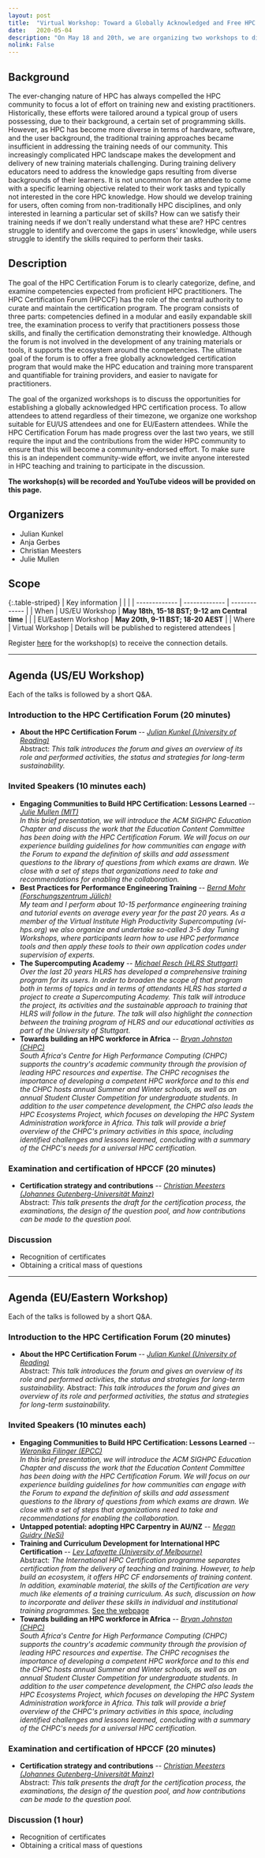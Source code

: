 ```yaml
---
layout: post
title:  "Virtual Workshop: Toward a Globally Acknowledged and Free HPC Certification"
date:   2020-05-04
description: "On May 18 and 20th, we are organizing two workshops to discuss the HPC Certification efforts worldwide"
nolink: False
---
```



## Background

The ever-changing nature of HPC has always compelled the HPC community to focus a lot of effort on training new  and existing practitioners. Historically, these efforts were tailored around a typical group of users possessing, due to their background, a certain set of programming skills. However, as HPC has become more diverse in terms of hardware, software, and the user background, the traditional training approaches became insufficient in addressing the training needs of our community. This increasingly complicated HPC landscape makes the development and delivery of new training materials challenging. During training delivery  educators need to address the knowledge gaps resulting from diverse backgrounds of their learners. It is not uncommon for an attendee to come with a specific learning objective related to their work tasks and typically not interested in the core HPC knowledge.  How should we develop training for users, often coming from non-traditionally HPC disciplines, and only interested in learning a particular set of skills? How can we satisfy their training needs if we don't really understand what these are? HPC centres struggle to identify and overcome the gaps in users' knowledge, while users struggle to identify the skills required to perform their tasks.

## Description

The goal of the HPC Certification Forum is to clearly categorize, define, and examine competencies expected from proficient HPC practitioners. The HPC Certification Forum (HPCCF) has the role of the central authority to curate and maintain the certification program. The program consists of three parts: competencies defined in a modular and easily expandable skill tree, the examination process to verify that practitioners possess those skills, and finally the certification demonstrating their knowledge. Although the forum is not involved in the development of any training materials or tools, it supports the ecosystem around the competencies.
The ultimate goal of the forum is to offer a free globally acknowledged certification program that would make the HPC education and training more transparent and quantifiable for training providers, and easier to navigate for practitioners.

The goal of the organized workshops is to discuss the opportunities for establishing a globally acknowledged HPC certification process.
To allow attendees to attend regardless of their timezone, we organize one workshop suitable for EU/US attendees and one for EU/Eastern attendees.
While the HPC Certification Forum has made progress over the last two years, we still require the input and the contributions from the wider HPC community to ensure that this will become a community-endorsed effort.
To make sure this is an independent community-wide effort, we invite anyone interested in HPC teaching and training to participate in the discussion.

**The workshop(s) will be recorded and YouTube videos will be provided on this page.**


## Organizers

  * Julian Kunkel
  * Anja Gerbes
  * Christian Meesters
  * Julie Mullen


## Scope

{:.table-striped}
| Key information | | |
| ------------- | ------------- |  ------------- |
| When  | US/EU Workshop           |  **May 18th, 15-18 BST; 9-12 am Central time** |
|       | EU/Eastern Workshop | **May 20th, 9-11 BST; 18-20 AEST** |
| Where | Virtual Workshop |  Details will be published to registered attendees |

Register [here](https://forms.gle/7wzhpKJt3nPpci5t8) for the workshop(s) to receive the connection details.

---

## Agenda (US/EU Workshop)

Each of the talks is followed by a short Q&A.

### Introduction to the HPC Certification Forum (20 minutes)
  * **About the HPC Certification Forum** -- *[Julian Kunkel (University of Reading)](https://hps.vi4io.org/about/people/julian_kunkel)* <br/> <!-- [Slides](/assets/talks/isc19-hpccf.pdf) -->
  Abstract: *This talk introduces the forum and gives an overview of its role and performed activities, the status and strategies for long-term sustainability.*

### Invited Speakers (10 minutes each)
  * **Engaging Communities to Build HPC Certification: Lessons Learned** -- *[Julie Mullen (MIT)](https://www.ll.mit.edu/biographies/julie-mullen)*<br/>*In this brief presentation, we will introduce the ACM SIGHPC Education Chapter and discuss the work that the Education Content Committee has been doing with the HPC Certification Forum.  We will focus on our experience building guidelines for how communities can engage with the Forum to expand the definition of skills and add assessment questions to the library of questions from which exams are drawn. We close with a set of steps that organizations need to take and recommendations for enabling the collaboration.*
  * **Best Practices for Performance Engineering Training** -- *[Bernd Mohr (Forschungszentrum Jülich)](https://www.fz-juelich.de/SharedDocs/Personen/IAS/JSC/EN/staff/mohr_b.html)* <br/> *My team and I perform about 10-15 performance engineering training and tutorial events on average every year for the past 20 years. As a member of the Virtual Institute High Productivity Supercomputing (vi-hps.org) we also organize and undertake so-called 3-5 day Tuning Workshops, where participants learn how to use HPC performance tools and then apply these tools to their own application codes under supervision of experts.*
  * **The Supercomputing Academy** -- *[Michael Resch (HLRS Stuttgart)](https://www.hlrs.de/about-us/organization/people/person/resch/)* <br/> *Over the last 20 years HLRS has developed a comprehensive training program for its users. In order to broaden the scope of that program both in terms of topics and in terms of attendants HLRS has started a project to create a Supercomputing Academy. This talk will introduce the project, its activities and the sustainable approach to training that HLRS will follow in the future. The talk will also highlight the connection between the training program of HLRS and our educational activities as part of the University of Stuttgart.*
  * **Towards building an HPC workforce in Africa** -- *[Bryan Johnston (CHPC)](https://www.chpc.ac.za/)* <br/> *South Africa's Centre for High Performance Computing (CHPC) supports the country's academic community through the provision of leading HPC resources and expertise. The CHPC recognises the importance of developing a competent HPC workforce and to this end the CHPC hosts annual Summer and Winter schools, as well as an annual Student Cluster Competition for undergraduate students. In addition to the user competence development, the CHPC also leads the HPC Ecosystems Project, which focuses on developing the HPC System Administration workforce in Africa. This talk will provide a brief overview of the CHPC's primary activities in this space, including identified challenges and lessons learned, concluding with a summary of the CHPC's needs for a universal HPC certification.*

### Examination and certification of HPCCF (20 minutes)
  * **Certification strategy and contributions** -- *[Christian Meesters (Johannes Gutenberg-Universität Mainz)](https://hpc.uni-mainz.de/high-performance-computing/98-2/ )* <br/>
  Abstract: *This talk presents the draft for the certification process, the examinations, the design of the question pool, and how contributions can be made to the question pool.*

### Discussion
  * Recognition of certificates
  * Obtaining a critical mass of questions


---


## Agenda (EU/Eastern Workshop)

Each of the talks is followed by a short Q&A.

### Introduction to the HPC Certification Forum (20 minutes)
  * **About the HPC Certification Forum** -- *[Julian Kunkel (University of Reading)](https://hps.vi4io.org/about/people/julian_kunkel)* <br/> <!-- [Slides](/assets/talks/isc19-hpccf.pdf) -->
    Abstract: *This talk introduces the forum and gives an overview of its role and performed activities, the status and strategies for long-term sustainability.*
  Abstract: *This talk introduces the forum and gives an overview of its role and performed activities, the status and strategies for long-term sustainability.*

### Invited Speakers (10 minutes each)
  * **Engaging Communities to Build HPC Certification: Lessons Learned** -- *[Weronika Filinger (EPCC)](https://www.ll.mit.edu/biographies/julie-mullen)*<br/>*In this brief presentation, we will introduce the ACM SIGHPC Education Chapter and discuss the work that the Education Content Committee has been doing with the HPC Certification Forum.  We will focus on our experience building guidelines for how communities can engage with the Forum to expand the definition of skills and add assessment questions to the library of questions from which exams are drawn. We close with a set of steps that organizations need to take and recommendations for enabling the collaboration.*
  * **Untapped potential: adopting HPC Carpentry in AU/NZ** -- *[Megan Guidry (NeSi)](https://www.nesi.org.nz/team-member/4214)*
  * **Training and Curriculum Development for International HPC Certification** -- *[Lev Lafayette (University of Melbourne)](http://www.levlafayette.com/)* <br/>
  Abstract: *The International HPC Certification programme separates certification from the delivery of teaching and training. However, to help build an ecosystem, it offers HPC CF endorsements of training content. In addition, examinable material, the skills of the Certification are very much like elements of a training curriculum. As such, discussion on how to incorporate and deliver these skills in individual and institutional training programmes.* [See the webpage](https://research.unimelb.edu.au/infrastructure/research-computing-services )
  * **Towards building an HPC workforce in Africa** -- *[Bryan Johnston (CHPC)](https://www.chpc.ac.za/)* <br/> *South Africa's Centre for High Performance Computing (CHPC) supports the country's academic community through the provision of leading HPC resources and expertise. The CHPC recognises the importance of developing a competent HPC workforce and to this end the CHPC hosts annual Summer and Winter schools, as well as an annual Student Cluster Competition for undergraduate students. In addition to the user competence development, the CHPC also leads the HPC Ecosystems Project, which focuses on developing the HPC System Administration workforce in Africa. This talk will provide a brief overview of the CHPC's primary activities in this space, including identified challenges and lessons learned, concluding with a summary of the CHPC's needs for a universal HPC certification.*

### Examination and certification of HPCCF (20 minutes)
  * **Certification strategy and contributions** -- *[Christian Meesters (Johannes Gutenberg-Universität Mainz)](https://hpc.uni-mainz.de/high-performance-computing/98-2/ )* <br/>
  Abstract: *This talk presents the draft for the certification process, the examinations, the design of the question pool, and how contributions can be made to the question pool.*

### Discussion (1 hour)
  * Recognition of certificates
  * Obtaining a critical mass of questions
